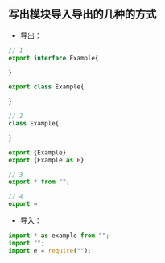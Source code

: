 ## 写出模块导入导出的几种的方式
-   导出：
```javascript
// 1
export interface Example{

}

export class Example{

}

// 2
class Example{

}

export {Example}
export {Example as E}

// 3
export * from "";

// 4
export =
```
-   导入：
```javascript
import * as example from "";
import "";
import e = require("");
```
